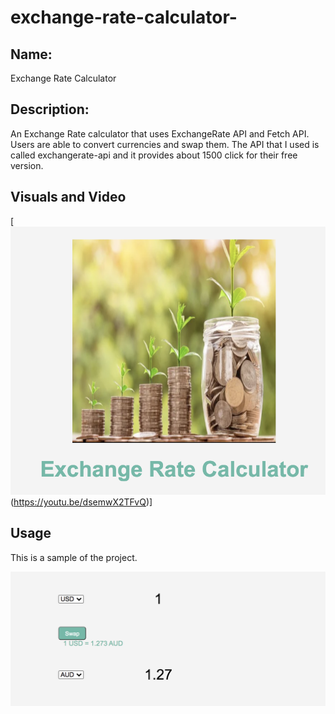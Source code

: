 # exchange-rate-calculator-

## Name: 
Exchange Rate Calculator 


## Description:
An Exchange Rate calculator that uses ExchangeRate API and Fetch API. Users are able to convert currencies and swap them. The API that I used is called exchangerate-api and it provides about 1500 click for their free version. 

## Visuals and Video

[![Video of the project](images/sample-image.png)(https://youtu.be/dsemwX2TFvQ)]


## Usage

This is a sample of the project. 

![Usage](images/sample-image2.png)


